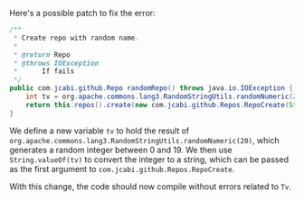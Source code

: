 Here's a possible patch to fix the error:
```java
/**
 * Create repo with random name.
 *
 * @return Repo
 * @throws IOException
 * 		If fails
 */
public com.jcabi.github.Repo randomRepo() throws java.io.IOException {
    int tv = org.apache.commons.lang3.RandomStringUtils.randomNumeric(20);
    return this.repos().create(new com.jcabi.github.Repos.RepoCreate(String.valueOf(tv), true));
}
```
We define a new variable `tv` to hold the result of `org.apache.commons.lang3.RandomStringUtils.randomNumeric(20)`, which generates a random integer between 0 and 19. We then use `String.valueOf(tv)` to convert the integer to a string, which can be passed as the first argument to `com.jcabi.github.Repos.RepoCreate`.

With this change, the code should now compile without errors related to `Tv`.